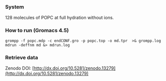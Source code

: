 ### System

128 molecules of POPC at full hydration without ions.

### How to run (Gromacs 4.5)

```
grompp -f popc.mdp -c endCONF.gro -p popc.top -o md.tpr  >& grompp.log
mdrun -deffnm md &> mdrun.log
```

### Retrieve data

Zenodo DOI: [http://dx.doi.org/10.5281/zenodo.13279](http://dx.doi.org/10.5281/zenodo.13279)
